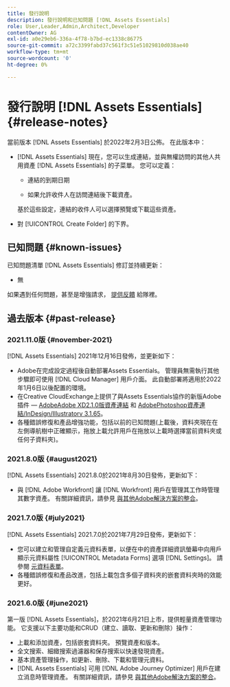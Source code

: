 ```yaml
---
title: 發行說明
description: 發行說明和已知問題 [!DNL Assets Essentials]
role: User,Leader,Admin,Architect,Developer
contentOwner: AG
exl-id: a0e29eb6-336a-4f78-b7bd-ec1338c86775
source-git-commit: a72c3399fabd37c561f3c51e51029810d038ae40
workflow-type: tm+mt
source-wordcount: '0'
ht-degree: 0%

---
```


# 發行說明 [!DNL Assets Essentials] {#release-notes}

當前版本 [!DNL Assets Essentials] 於2022年2月3日公佈。 在此版本中：

* [!DNL Assets Essentials] 現在，您可以生成連結，並與無權訪問的其他人共用資產 [!DNL Assets Essentials] 的子菜單。 您可以定義： <!-- CQ-4329575 -->

   * 連結的到期日期

   * 如果允許收件人在訪問連結後下載資產。

   基於這些設定，連結的收件人可以選擇預覽或下載這些資產。

* 對 [!UICONTROL Create Folder] 的下界。 <!-- CQ-4338818 -->

## 已知問題 {#known-issues}

已知問題清單 [!DNL Assets Essentials] 修訂並持續更新：

* 無

如果遇到任何問題，甚至是增強請求， [提供反饋](#provide-feedback) 給隊裡。

## 過去版本 {#past-release}

### 2021.11.0版 {#november-2021}

[!DNL Assets Essentials] 2021年12月16日發佈，並更新如下：

* Adobe在完成設定過程後自動部署Assets Essentials。 管理員無需執行其他步驟即可使用 [!DNL Cloud Manager] 用戶介面。 此自動部署將適用於2022年1月6日以後配置的環境。
* 在Creative CloudExchange上提供了與Assets Essentials協作的新版Adobe插件 —  [AdobeAdobe XD2.1.0版資產連結](https://exchange.adobe.com/creativecloud/plugindetails.html/app/cc/61d229b9) 和 [AdobePhotoshop資產連結/InDesign/Illustratorv 3.1.65](https://exchange.adobe.com/creativecloud.details.106875.adobe-asset-link-cep.html)。
* 各種錯誤修復和產品增強功能，包括以前的已知問題(上載後，資料夾現在在左側導航樹中正確顯示<!-- CQ-4337638 -->，拖放上載允許用戶在拖放以上載時選擇當前資料夾或任何子資料夾<!-- CQ-4327753 -->)。

### 2021.8.0版 {#august2021}

[!DNL Assets Essentials] 2021.8.0於2021年8月30日發佈，更新如下：

* 與 [!DNL Adobe Workfront] 讓 [!DNL Workfront] 用戶在管理其工作時管理其數字資產。 有關詳細資訊，請參見 [與其他Adobe解決方案的整合](/help/integration.md)。

### 2021.7.0版 {#july2021}

[!DNL Assets Essentials] 2021.7.0於2021年7月29日發佈，更新如下：

* 您可以建立和管理自定義元資料表單，以便在中的資產詳細資訊螢幕中向用戶顯示元資料屬性 [!UICONTROL Metadata Forms] 選項 [!DNL Settings]。 請參閱 [元資料表單](metadata.md#metadata-forms)。
* 各種錯誤修復和產品改進，包括上載包含多個子資料夾的嵌套資料夾時的效能更好。

### 2021.6.0版 {#june2021}

第一版 [!DNL Assets Essentials]，於2021年6月21日上市，提供輕量資產管理功能。 它支援以下主要功能和CRUD（建立、讀取、更新和刪除）操作：

* 上載和添加資產，包括嵌套資料夾。 預覽資產和版本。
* 全文搜索、細緻搜索過濾器和保存搜索以快速發現資產。
* 基本資產管理操作，如更新、刪除、下載和管理元資料。
* [!DNL Assets Essentials] 可用 [!DNL Adobe Journey Optimizer] 用戶在建立消息時管理資產。 有關詳細資訊，請參見 [與其他Adobe解決方案的整合](/help/integration.md)。
